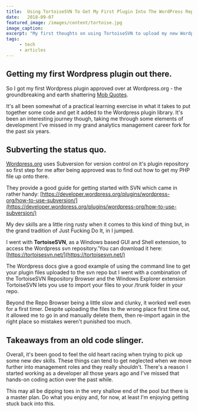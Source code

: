 ```yaml
---
title:  Using TortoiseSVN To Get My First Plugin Into The WordPress Repository
date:   2018-09-07
featured_image: /images/content/tortoise.jpg
image_caption: 
excerpt: "My first thoughts on using TortoiseSVN to upload my new Wordpress plugin to the WP repository"
tags: 
     - tech
     - articles
---
```

## Getting my first Wordpress plugin out there.

So I got my first Wordpress plugin approved over at Wordpress.org - the groundbreaking and earth shattering [Mob Quotes](https://wordpress.org/plugins/mob-quotes/).

It's all been somewhat of a practical learning exercise in what it takes to put together some code and get it added to the Wordpress plugin library. It's been an interesting journey though, taking me through some elements of development I've missed in my grand analytics management career fork for the past six years.

## Subverting the status quo.

[Wordpress.org](https://wordpress.org) uses Subversion for version control on it's plugin repository so first step for me after being approved was to find out how to get my PHP file up onto there.

They provide a good guide for getting started with SVN which came in rather handy: [https://developer.wordpress.org/plugins/wordpress-org/how-to-use-subversion/](https://developer.wordpress.org/plugins/wordpress-org/how-to-use-subversion/)

My dev skills are a little ring rusty when it comes to this kind of thing but, in the grand tradition of Just Fucking Do It, in I jumped.

I went with **TortoiseSVN**, as a Windows based GUI and Shell extension, to access the Wordpress svn repository.'You can download it here: [https://tortoisesvn.net/](https://tortoisesvn.net/)

The Wordpress docs give a good example of using the command line to get your plugin files uploaded to the svn repo but I went with a combination of the TortoiseSVN Repository Browser and the Windows Explorer extension TortoiseSVN lets you use to import your files to your /trunk folder in your repo.

Beyond the Repo Browser being a little slow and clunky, it worked well even for a first timer. Despite uploading the files to the wrong place first time out, it allowed me to go in and manually delete them, then re-import again in the right place so mistakes weren't punished too much.

## Takeaways from an old code slinger.

Overall, it's been good to feel the old heart racing when trying to pick up some new dev skills. These things can tend to get neglected when we move further into management roles and they really shouldn't. There's a reason I started working as a developer all those years ago and I've missed that hands-on coding action over the past while.

This may all be dipping toes in the very shallow end of the pool but there is a master plan. Do what you enjoy and, for now, at least I'm enjoying getting stuck back into this.